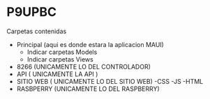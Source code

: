 # P9UPBC
Carpetas contenidas
- Principal (aqui es donde estara la aplicacion MAUI)
  - Indicar carpetas Models
  - Indicar carpetas Views
- 8266 (UNICAMENTE LO DEL CONTROLADOR)
- API ( UNICAMENTE LA API )
- SITIO WEB ( UNICAMENTE LO DEL SITIO WEB)
  -CSS
  -JS
  -HTML
- RASBPERRY (UNICAMENTE LO DEL RASPBERRY)
  
